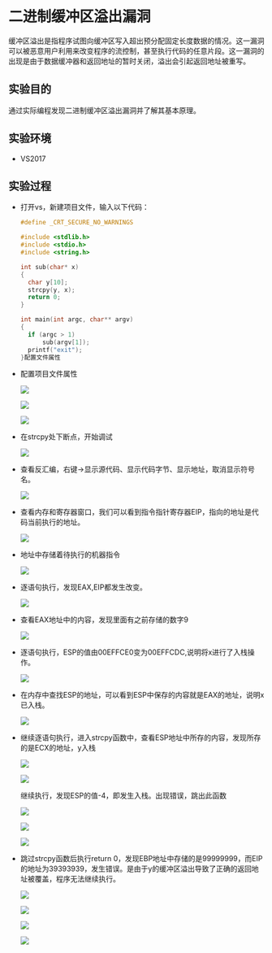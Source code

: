 

# 二进制缓冲区溢出漏洞

缓冲区溢出是指程序试图向缓冲区写入超出预分配固定长度数据的情况。这一漏洞可以被恶意用户利用来改变程序的流控制，甚至执行代码的任意片段。这一漏洞的出现是由于数据缓冲器和返回地址的暂时关闭，溢出会引起返回地址被重写。

## 实验目的

通过实际编程发现二进制缓冲区溢出漏洞并了解其基本原理。

## 实验环境

* VS2017

## 实验过程

* 打开vs，新建项目文件，输入以下代码：

  ```c
  #define _CRT_SECURE_NO_WARNINGS
  
  #include <stdlib.h>
  #include <stdio.h>
  #include <string.h>
  
  int sub(char* x)
  {
  	char y[10];
  	strcpy(y, x);
  	return 0;
  }
  
  int main(int argc, char** argv)
  {
  	if (argc > 1)
  		sub(argv[1]);
  	printf("exit");
  }配置文件属性
  ```

  

* 配置项目文件属性

  ![](https://github.com/Whispermay/SDL2019/blob/master/二进制缓冲区溢出漏洞/images/attribute1.png)

  ![](https://github.com/Whispermay/SDL2019/blob/master/二进制缓冲区溢出漏洞/images/attribute2.png)

  ![](https://github.com/Whispermay/SDL2019/blob/master/二进制缓冲区溢出漏洞/images/attribute3.png)

* 在strcpy处下断点，开始调试

  ![](https://github.com/Whispermay/SDL2019/blob/master/二进制缓冲区溢出漏洞/images/debug1.png)

* 查看反汇编，右键->显示源代码、显示代码字节、显示地址，取消显示符号名。

  ![](https://github.com/Whispermay/SDL2019/blob/master/二进制缓冲区溢出漏洞/images/debug2.png)

* 查看内存和寄存器窗口，我们可以看到指令指针寄存器EIP，指向的地址是代码当前执行的地址。

  ![](https://github.com/Whispermay/SDL2019/blob/master/二进制缓冲区溢出漏洞/images/debug4.png)

* 地址中存储着待执行的机器指令

  ![](https://github.com/Whispermay/SDL2019/blob/master/二进制缓冲区溢出漏洞/images/debug5.png)

* 逐语句执行，发现EAX,EIP都发生改变。

  ![](https://github.com/Whispermay/SDL2019/blob/master/二进制缓冲区溢出漏洞/images/debug6.png)

* 查看EAX地址中的内容，发现里面有之前存储的数字9

  ![](https://github.com/Whispermay/SDL2019/blob/master/二进制缓冲区溢出漏洞/images/debug7.png)

* 逐语句执行，ESP的值由00EFFCE0变为00EFFCDC,说明将x进行了入栈操作。

  ![](https://github.com/Whispermay/SDL2019/blob/master/二进制缓冲区溢出漏洞/images/debug8.png)

* 在内存中查找ESP的地址，可以看到ESP中保存的内容就是EAX的地址，说明x已入栈。

  ![](https://github.com/Whispermay/SDL2019/blob/master/二进制缓冲区溢出漏洞/images/debug9.png)

* 继续逐语句执行，进入strcpy函数中，查看ESP地址中所存的内容，发现所存的是ECX的地址，y入栈

  ![](https://github.com/Whispermay/SDL2019/blob/master/二进制缓冲区溢出漏洞/images/debug11.png)

  ![](https://github.com/Whispermay/SDL2019/blob/master/二进制缓冲区溢出漏洞/images/debug12.png)

  继续执行，发现ESP的值-4，即发生入栈。出现错误，跳出此函数

  ![](https://github.com/Whispermay/SDL2019/blob/master/二进制缓冲区溢出漏洞/images/debug13.png)

  ![](https://github.com/Whispermay/SDL2019/blob/master/二进制缓冲区溢出漏洞/images/debug14.png)

  ![](https://github.com/Whispermay/SDL2019/blob/master/二进制缓冲区溢出漏洞/images/debug15.png)

  

* 跳过strcpy函数后执行return 0，发现EBP地址中存储的是99999999，而EIP的地址为39393939，发生错误。是由于y的缓冲区溢出导致了正确的返回地址被覆盖，程序无法继续执行。

  ![](https://github.com/Whispermay/SDL2019/blob/master/二进制缓冲区溢出漏洞/images/debug17.png)

  ![](https://github.com/Whispermay/SDL2019/blob/master/二进制缓冲区溢出漏洞/images/debug16.png)

  ![](https://github.com/Whispermay/SDL2019/blob/master/二进制缓冲区溢出漏洞/images/debug18.png)

  ![](https://github.com/Whispermay/SDL2019/blob/master/二进制缓冲区溢出漏洞/images/debug19.png)
